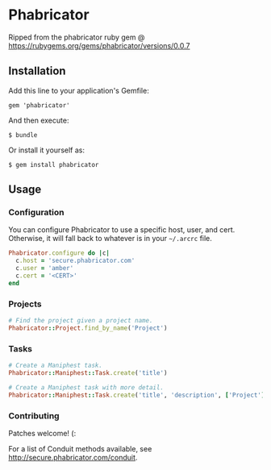 # Phabricator

Ripped from the phabricator ruby gem @ https://rubygems.org/gems/phabricator/versions/0.0.7

## Installation

Add this line to your application's Gemfile:

    gem 'phabricator'

And then execute:

    $ bundle

Or install it yourself as:

    $ gem install phabricator

## Usage

### Configuration

You can configure Phabricator to use a specific host, user, and cert. Otherwise,
it will fall back to whatever is in your `~/.arcrc` file.

```ruby
Phabricator.configure do |c|
  c.host = 'secure.phabricator.com'
  c.user = 'amber'
  c.cert = '<CERT>'
end
```

### Projects

```ruby
# Find the project given a project name.
Phabricator::Project.find_by_name('Project')
```

### Tasks

```ruby
# Create a Maniphest task.
Phabricator::Maniphest::Task.create('title')

# Create a Maniphest task with more detail.
Phabricator::Maniphest::Task.create('title', 'description', ['Project'], 'normal')
```

### Contributing

Patches welcome! (:

For a list of Conduit methods available, see http://secure.phabricator.com/conduit.

